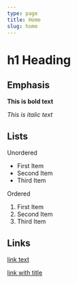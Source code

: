 ```yaml
---
type: page
title: Home
slug: home
---
```



# h1 Heading

## Emphasis

**This is bold text**

*This is italic text*

## Lists

Unordered

* First Item
* Second Item
* Third Item

Ordered

1. First Item
2. Second Item
3. Third Item

## Links

[link text](http://google.com)

[link with title](http://google.com "title text!")